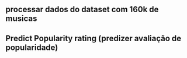## processar dados do dataset com 160k de musicas

## Predict Popularity rating (predizer avaliação de popularidade)
